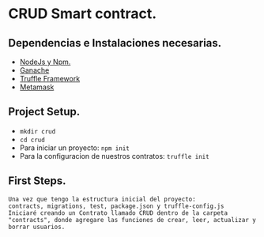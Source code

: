 
# CRUD Smart contract.

## Dependencias e Instalaciones necesarias.

* [NodeJs y Npm.](https://nodejs.org/en/)
* [Ganache](https://www.trufflesuite.com/ganache)
* [Truffle Framework](https://www.trufflesuite.com/truffle)
* [Metamask](https://metamask.io/)

## Project Setup.
* `mkdir crud`
* `cd crud`
* Para iniciar un proyecto: `npm init`
* Para la configuracion de nuestros contratos: `truffle init`

## First Steps.
``` 
Una vez que tengo la estructura inicial del proyecto:
contracts, migrations, test, package.json y truffle-config.js
Iniciaré creando un Contrato llamado CRUD dentro de la carpeta "contracts", donde agregare las funciones de crear, leer, actualizar y borrar usuarios.
```
